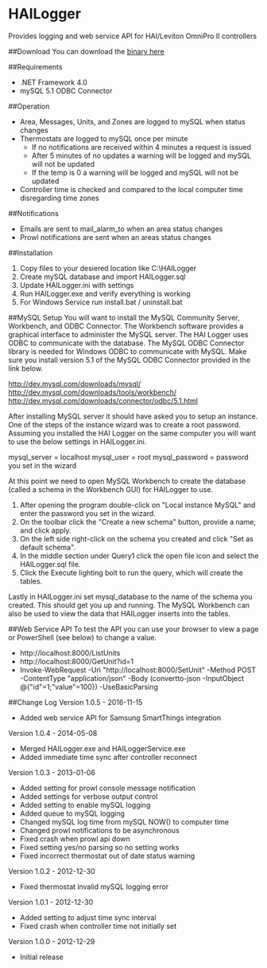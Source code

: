 # HAILogger
Provides logging and web service API for HAI/Leviton OmniPro II controllers

##Download
You can download the [binary here](http://www.excalibur-partners.com/downloads/HAILogger_1_0_5.zip)

##Requirements
- .NET Framework 4.0
- mySQL 5.1 ODBC Connector

##Operation
- Area, Messages, Units, and Zones are logged to mySQL when status changes
- Thermostats are logged to mySQL once per minute
	- If no notifications are received within 4 minutes a request is issued
	- After 5 minutes of no updates a warning will be logged and mySQL will not be updated
	- If the temp is 0 a warning will be logged and mySQL will not be updated
- Controller time is checked and compared to the local computer time disregarding time zones

##Notifications
- Emails are sent to mail_alarm_to when an area status changes
- Prowl notifications are sent when an areas status changes

##Installation
1. Copy files to your desiered location like C:\HAILogger
2. Create mySQL database and import HAILogger.sql
3. Update HAILogger.ini with settings
4. Run HAILogger.exe and verify everything is working
5. For Windows Service run install.bat / uninstall.bat

##MySQL Setup
You will want to install the MySQL Community Server, Workbench, and ODBC Connector. The Workbench software provides a graphical interface to administer the MySQL server. The HAI Logger uses ODBC to communicate with the database. The MySQL ODBC Connector library is needed for Windows ODBC to communicate with MySQL. Make sure you install version 5.1 of the MySQL ODBC Connector provided in the link below.

http://dev.mysql.com/downloads/mysql/
http://dev.mysql.com/downloads/tools/workbench/
http://dev.mysql.com/downloads/connector/odbc/5.1.html

After installing MySQL server it should have asked you to setup an instance. One of the steps of the instance wizard was to create a root password. Assuming you installed the HAI Logger on the same computer you will want to use the below settings in HAILogger.ini.

mysql_server = localhost
mysql_user = root
mysql_password = password you set in the wizard

At this point we need to open MySQL Workbench to create the database (called a schema in the Workbench GUI) for HAILogger to use.

1. After opening the program double-click on "Local instance MySQL" and enter the password you set in the wizard.
2. On the toolbar click the "Create a new schema" button, provide a name, and click apply.
3. On the left side right-click on the schema you created and click "Set as default schema".
4. In the middle section under Query1 click the open file icon and select the HAILogger.sql file.
5. Click the Execute lighting bolt to run the query, which will create the tables.

Lastly in HAILogger.ini set mysql_database to the name of the schema you created. This should get you up and running. The MySQL Workbench can also be used to view the data that HAILogger inserts into the tables.

##Web Service API
To test the API you can use your browser to view a page or PowerShell (see below) to change a value.

- http://localhost:8000/ListUnits
- http://localhost:8000/GetUnit?id=1
- Invoke-WebRequest  -Uri "http://localhost:8000/SetUnit" -Method POST -ContentType "application/json" -Body (convertto-json -InputObject @{"id"=1;"value"=100}) -UseBasicParsing

##Change Log
Version 1.0.5 - 2016-11-15
- Added web service API for Samsung SmartThings integration

Version 1.0.4 - 2014-05-08
- Merged HAILogger.exe and HAILoggerService.exe
- Added immediate time sync after controller reconnect

Version 1.0.3 - 2013-01-06
- Added setting for prowl console message notification
- Added settings for verbose output control
- Added setting to enable mySQL logging
- Added queue to mySQL logging
- Changed mySQL log time from mySQL NOW() to computer time
- Changed prowl notifications to be asynchronous
- Fixed crash when prowl api down
- Fixed setting yes/no parsing so no setting works
- Fixed incorrect thermostat out of date status warning

Version 1.0.2 - 2012-12-30
- Fixed thermostat invalid mySQL logging error

Version 1.0.1 - 2012-12-30
- Added setting to adjust time sync interval
- Fixed crash when controller time not initially set

Version 1.0.0 - 2012-12-29
- Initial release